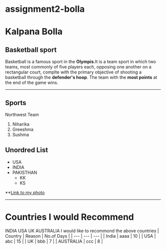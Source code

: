# assignment2-bolla
# Kalpana Bolla
## Basketball sport
Basketball is a famous sport in the **Olympis**.It is a team sport in which two teams, most commonly of five players each, opposing one another on a rectangular court, complte with the primary objective of shooting a basketball through the **defender's hoop**. The team with the **most points** at the end of the game wins.

---
## Sports
Northwest Team
1. Niharika
2. Greeshma
3. Sushma

## Unordred List
* USA
* INDIA
* PAKISTHAN
    * KK
    * KS

**[Link to my photo](AboutMe.md)

---
# Countries I would Recommend
INDIA
USA
UK
AUSTRALIA
I would like to recommond the above  countries
| Country | Reason | No.of Days |
| --- | --- | --- |
| India | aaaa | 10 |
| USA | abc | 15 |
| UK | bbb | 7 |
| AUSTRALIA | ccc | 8 |

